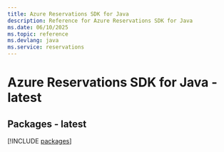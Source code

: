 ```yaml
---
title: Azure Reservations SDK for Java
description: Reference for Azure Reservations SDK for Java
ms.date: 06/10/2025
ms.topic: reference
ms.devlang: java
ms.service: reservations
---
```

# Azure Reservations SDK for Java - latest
## Packages - latest
[!INCLUDE [packages](reservations-index.md)]